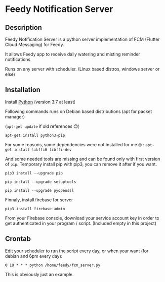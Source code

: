 # Feedy Notification Server

## Description

Feedy Notification Server is a python server implementation of FCM (Flutter Cloud Messaging) for Feedy.

It allows Feedy app to receive daily watering and misting reminder notifications.

Runs on any server with scheduler. (Linux based distros, windows server or else)

## Installation

Install [Python](https://www.python.org/downloads/source/) (version 3.7 at least)

Following commands runs on Debian based distributions (apt for packet manager)

(`apt-get update` if old references 😉)

`apt-get install python3-pip`

For some reasons, some dependencies were not installed for me 🙄 : `apt-get install libffi6 libffi-dev`

And some needed tools are missing and can be found only with first version of `pip`. Temporary install pip with pip3, you can remove it after if you want.

`pip3 install --upgrade pip`

`pip install --upgrade setuptools`

`pip install --upgrade pyopenssl`

Finnaly, install firebase for server

`pip3 install firebase-admin`

From your Firebase console, download your service account key in order to get authenticated in your program / script.
(Included empty in this project)

## Crontab

Edit your scheduler to run the script every day, or when your want (for debian and 6pm every day):

`0 18 * * * python /home/feedy/fcm_server.py`

This is obviously just an example.
